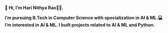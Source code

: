 **👋 Hi, I’m Hari Nithya Rao👩‍💻.**

**I’m  pursuing B.Tech in Computer Science with specialization in AI & ML.💻** **I’m interested in AI & ML. I built projects related to AI & ML and Python.**


